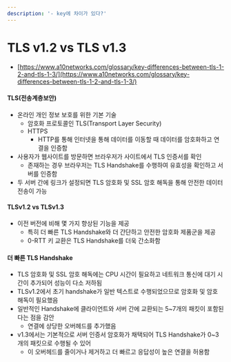 ```yaml
---
description: '- key에 차이가 있다?'
---
```


# TLS v1.2 vs  TLS v1.3

* [https://www.a10networks.com/glossary/key-differences-between-tls-1-2-and-tls-1-3/](https://www.a10networks.com/glossary/key-differences-between-tls-1-2-and-tls-1-3/)

#### TLS(전송계층보안)

* 온라인 개인 정보 보호를 위한 기본 기술&#x20;
  * 암호화 프로토콜인 TLS(Transport Layer Security)
  * HTTPS&#x20;
    * HTTP를 통해 인터넷을 통해 데이터를 이동할 때 데이터를 암호화하고 연결을 인증함&#x20;
* 사용자가 웹사이트를 방문하면 브라우저가 사이트에서 TLS 인증서를 확인
  * 존재하는 경우 브라우저는 TLS Handshake를 수행하여 유효성을 확인하고 서버를 인증함&#x20;
* 두 서버 간에 링크가 설정되면 TLS 암호화 및 SSL 암호 해독을 통해 안전한 데이터 전송이 가능&#x20;

#### TLSv1.2 vs TLSv1.3

* 이전 버전에 비해 몇 가지 향상된 기능을 제공
  * 특히 더 빠른 TLS Handshake와 더 간단하고 안전한 암호화 제품군을 제공&#x20;
  * 0-RTT 키 교환은 TLS Handshake를 더욱 간소화함&#x20;

#### 더 빠른 TLS Handshake&#x20;

* TLS 암호화 및 SSL 암호 해독에는 CPU 시간이 필요하고 네트워크 통신에 대기 시간이 추가되어 성능이 다소 저하됨&#x20;
* TLSv1.2에서 초기 handshake가 일반 텍스트로 수행되었으므로 암호화 및 암호 해독이 필요했음&#x20;
* 일반적인 Handshake에 클라이언트와 서버 간에 교환되는 5\~7개의 패킷이 포함된다는 점을 감안&#x20;
  * 연결에 상당한 오버헤드를 추가했음&#x20;
* v1.3에서는 기본적으로 서버 인증서 암호화가 채택되어 TLS Handshake가 0\~3개의 패킷으로 수행될 수 있어&#x20;
  * 이 오버헤드를 줄이거나 제거하고 더 빠르고 응답성이 높은 연결을 허용함&#x20;





